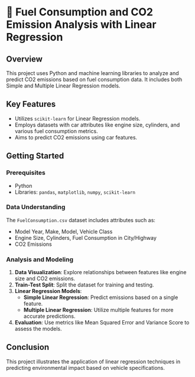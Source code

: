 # 🚗 Fuel Consumption and CO2 Emission Analysis with Linear Regression

## Overview
This project uses Python and machine learning libraries to analyze and predict CO2 emissions based on fuel consumption data. It includes both Simple and Multiple Linear Regression models.

## Key Features
- Utilizes `scikit-learn` for Linear Regression models.
- Employs datasets with car attributes like engine size, cylinders, and various fuel consumption metrics.
- Aims to predict CO2 emissions using car features.

## Getting Started
### Prerequisites
- Python
- Libraries: `pandas`, `matplotlib`, `numpy`, `scikit-learn`

### Data Understanding
The `FuelConsumption.csv` dataset includes attributes such as:
- Model Year, Make, Model, Vehicle Class
- Engine Size, Cylinders, Fuel Consumption in City/Highway
- CO2 Emissions

### Analysis and Modeling
1. **Data Visualization**: Explore relationships between features like engine size and CO2 emissions.
2. **Train-Test Split**: Split the dataset for training and testing.
3. **Linear Regression Models**:
   - **Simple Linear Regression**: Predict emissions based on a single feature.
   - **Multiple Linear Regression**: Utilize multiple features for more accurate predictions.
4. **Evaluation**: Use metrics like Mean Squared Error and Variance Score to assess the models.

## Conclusion
This project illustrates the application of linear regression techniques in predicting environmental impact based on vehicle specifications.
